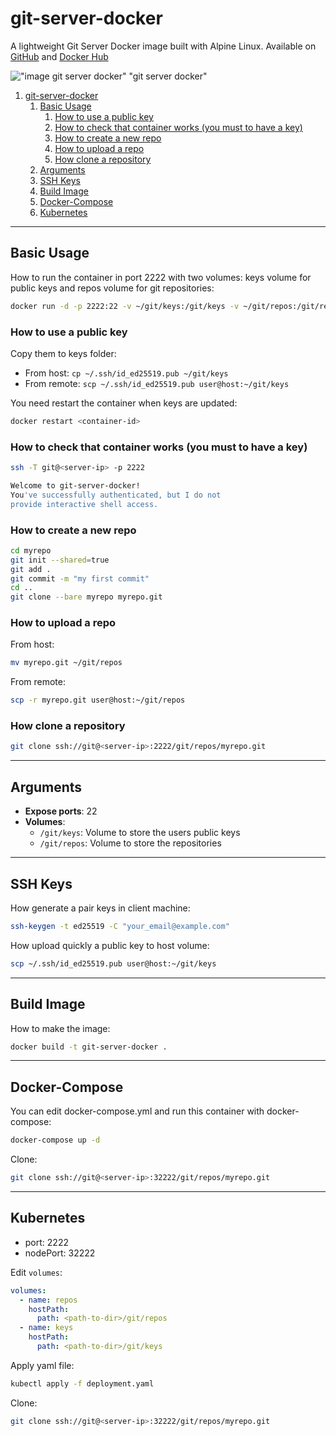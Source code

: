 # git-server-docker

A lightweight Git Server Docker image built with Alpine Linux. Available on [GitHub](https://github.com/rurumimic/git-server-docker) and [Docker Hub](https://hub.docker.com/r/rurumimic/git-server-docker/)

!["image git server docker" "git server docker"](git-server-docker.jpg)

1. [git-server-docker](#git-server-docker)
	1. [Basic Usage](#basic-usage)
		1. [How to use a public key](#how-to-use-a-public-key)
		1. [How to check that container works (you must to have a key)](#how-to-check-that-container-works-you-must-to-have-a-key)
		1. [How to create a new repo](#how-to-create-a-new-repo)
		1. [How to upload a repo](#how-to-upload-a-repo)
		1. [How clone a repository](#how-clone-a-repository)
	1. [Arguments](#arguments)
	1. [SSH Keys](#ssh-keys)
	1. [Build Image](#build-image)
	1. [Docker-Compose](#docker-compose)
	1. [Kubernetes](#kubernetes)

---

## Basic Usage

How to run the container in port 2222 with two volumes: keys volume for public keys and repos volume for git repositories:

```bash
docker run -d -p 2222:22 -v ~/git/keys:/git/keys -v ~/git/repos:/git/repos rurumimic/git-server-docker
```

### How to use a public key

Copy them to keys folder: 
- From host: `cp ~/.ssh/id_ed25519.pub ~/git/keys`
- From remote: `scp ~/.ssh/id_ed25519.pub user@host:~/git/keys`

You need restart the container when keys are updated:

```bash
docker restart <container-id>
```
	
### How to check that container works (you must to have a key)

```bash
ssh -T git@<server-ip> -p 2222

Welcome to git-server-docker!
You've successfully authenticated, but I do not
provide interactive shell access.
```

### How to create a new repo

```bash
cd myrepo
git init --shared=true
git add .
git commit -m "my first commit"
cd ..
git clone --bare myrepo myrepo.git
```

### How to upload a repo

From host:
```bash
mv myrepo.git ~/git/repos
```
From remote:
```bash
scp -r myrepo.git user@host:~/git/repos
```

### How clone a repository

```bash
git clone ssh://git@<server-ip>:2222/git/repos/myrepo.git
```

---

## Arguments

- **Expose ports**: 22
- **Volumes**:
	- `/git/keys`: Volume to store the users public keys
 	- `/git/repos`: Volume to store the repositories

---

## SSH Keys

How generate a pair keys in client machine:

```bash
ssh-keygen -t ed25519 -C "your_email@example.com"
```

How upload quickly a public key to host volume:

```bash
scp ~/.ssh/id_ed25519.pub user@host:~/git/keys
```

---

## Build Image

How to make the image:

```bash
docker build -t git-server-docker .
```

---

## Docker-Compose

You can edit docker-compose.yml and run this container with docker-compose:

```bash
docker-compose up -d
```

Clone:

```bash
git clone ssh://git@<server-ip>:32222/git/repos/myrepo.git
```

--- 

## Kubernetes

- port: 2222
- nodePort: 32222

Edit `volumes`:

```yaml
volumes:
  - name: repos
    hostPath: 
      path: <path-to-dir>/git/repos
  - name: keys
    hostPath:
      path: <path-to-dir>/git/keys
```

Apply yaml file:

```bash
kubectl apply -f deployment.yaml
```

Clone:

```bash
git clone ssh://git@<server-ip>:32222/git/repos/myrepo.git
```
